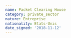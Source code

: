 ```yaml
---
name: Packet Clearing House 
category: private_sector
nature: Entreprise
nationality: Etats-Unis
date_signed: '2018-11-12'
---
```

    